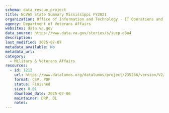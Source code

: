```yaml
---
schema: data_rescue_project 
title: NCVAS State Summary Mississippi FY2021
organization: Office of Information and Technology - IT Operations and Services (ITOPS)
agency: Department of Veterans Affairs
websites: data.va.gov
data_source: https://www.data.va.gov/stories/s/iucp-d3u4
description: 
last_modified: 2025-07-07
metadata_available: No
metadata_url: 
category:
  - Military & Veterans Affairs 
resources:
  - id: 1212
    url: https://www.datalumos.org/datalumos/project/235266/version/V2/view
    format: CSV, PDF
    status: Finished
    size: 0.01
    download_date: 2025-07-06
    maintainer: DRP, DL
    notes: 
---
```

